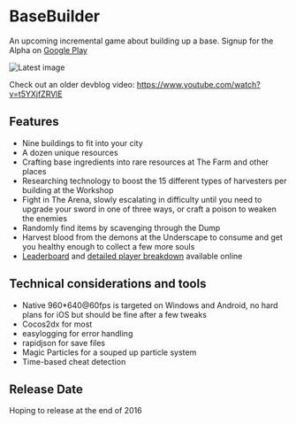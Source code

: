 # BaseBuilder
An upcoming incremental game about building up a base. Signup for the Alpha on [Google Play](https://play.google.com/apps/testing/com.tankorsmash.buildupthebase)

![Latest image](http://i.imgur.com/TMrhZYE.png)

Check out an older devblog video: https://www.youtube.com/watch?v=t5YXjfZRVlE

## Features
* Nine buildings to fit into your city
* A dozen unique resources
* Crafting base ingredients into rare resources at The Farm and other places
* Researching technology to boost the 15 different types of harvesters per building at the Workshop
* Fight in The Arena, slowly escalating in difficulty until you need to upgrade your sword in one of three ways, or craft a poison to weaken the enemies
* Randomly find items by scavenging through the Dump
* Harvest blood from the demons at the Underscape to consume and get you healthy enough to collect a few more souls
* [Leaderboard](http://www.buildupthebase.com/leaderboard/) and [detailed player breakdown](http://www.buildupthebase.com/users/Sneale/) available online

## Technical considerations and tools
* Native 960*640@60fps is targeted on Windows and Android, no hard plans for iOS but should be fine after a few tweaks
* Cocos2dx for most 
* easylogging for error handling
* rapidjson for save files
* Magic Particles for a souped up particle system
* Time-based cheat detection

## Release Date

Hoping to release at the end of 2016
